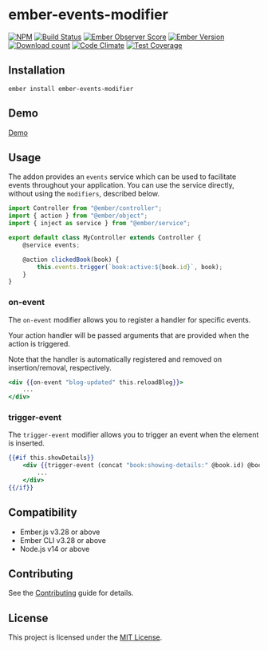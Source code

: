 # ember-events-modifier

[![NPM][npm-badge-img]][npm-badge-link]
[![Build Status][build-status-img]][build-status-link]
[![Ember Observer Score][ember-observer-badge]][ember-observer-url]
[![Ember Version][ember-version]][ember-version-url]
[![Download count][npm-downloads-img]][npm-badge-link]
[![Code Climate][climate-badge]][climate-badge-url]
[![Test Coverage][coverage-badge]][coverage-badge-url]

## Installation

```
ember install ember-events-modifier
```

## Demo

[Demo](https://tzellman.github.io/ember-events-modifier/)

## Usage

The addon provides an `events` service which can be used to facilitate events throughout your application. You can use
the service directly, without using the `modifiers`, described below.

```javascript
import Controller from "@ember/controller";
import { action } from "@ember/object";
import { inject as service } from "@ember/service";

export default class MyController extends Controller {
    @service events;

    @action clickedBook(book) {
        this.events.trigger(`book:active:${book.id}`, book);
    }
}
```

### on-event

The `on-event` modifier allows you to register a handler for specific events.

Your action handler will be passed arguments that are provided when the action is triggered.

Note that the handler is automatically registered and removed on insertion/removal, respectively.

```handlebars
<div {{on-event "blog-updated" this.reloadBlog}}>
    ...
</div>
```

### trigger-event

The `trigger-event` modifier allows you to trigger an event when the element is inserted.

```handlebars
{{#if this.showDetails}}
    <div {{trigger-event (concat "book:showing-details:" @book.id) @book}}>
        ...
    </div>
{{/if}}
```

## Compatibility

-   Ember.js v3.28 or above
-   Ember CLI v3.28 or above
-   Node.js v14 or above

## Contributing

See the [Contributing](CONTRIBUTING.md) guide for details.

## License

This project is licensed under the [MIT License](LICENSE.md).

[npm-badge-img]: https://badge.fury.io/js/ember-events-modifier.svg
[npm-badge-link]: http://badge.fury.io/js/ember-events-modifier
[build-status-img]: https://github.com/tzellman/ember-events-modifier/workflows/Build/badge.svg?branch=master&event=push
[build-status-link]: https://github.com/tzellman/ember-events-modifier/actions?query=workflow%3A%22Build%22
[npm-downloads-img]: https://img.shields.io/npm/dt/ember-events-modifier.svg
[ember-observer-badge]: http://emberobserver.com/badges/ember-events-modifier.svg
[ember-observer-url]: http://emberobserver.com/addons/ember-events-modifier
[ember-version]: https://img.shields.io/badge/Ember-3.12%2B-brightgreen.svg
[ember-version-url]: https://blog.emberjs.com/2019/08/16/ember-3-12-released.html
[coverage-badge]: https://codeclimate.com/github/tzellman/ember-events-modifier/badges/coverage.svg
[coverage-badge-url]: https://codeclimate.com/github/tzellman/ember-events-modifier/test_coverage
[climate-badge]: https://codeclimate.com/github/tzellman/ember-events-modifier/badges/gpa.svg
[climate-badge-url]: https://codeclimate.com/github/tzellman/ember-events-modifier
